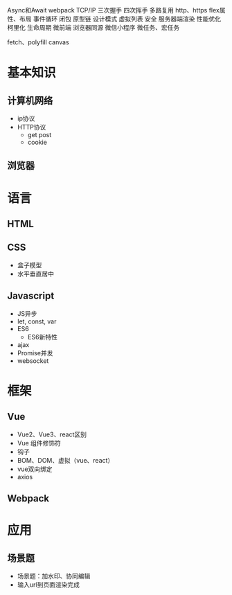 
Async和Await
webpack
TCP/IP
三次握手 四次挥手
多路复用
http、https
flex属性、布局
事件循环
闭包
原型链
设计模式
虚拟列表
安全
服务器端渲染
性能优化
柯里化
生命周期
微前端
浏览器同源
微信小程序
微任务、宏任务

fetch、polyfill
canvas


# 基本知识
## 计算机网络
- ip协议
- HTTP协议
  - get post
  - cookie

## 浏览器

# 语言
## HTML
## CSS
- 盒子模型
- 水平垂直居中


## Javascript
- JS异步
- let, const, var
- ES6
  - ES6新特性
- ajax
- Promise并发
- websocket

# 框架
## Vue
- Vue2、Vue3、react区别
- Vue 组件修饰符
- 钩子
- BOM、DOM、虚拟（vue、react）
- vue双向绑定
- axios

## Webpack

# 应用
## 场景题
- 场景题：加水印、协同编辑
- 输入url到页面渲染完成